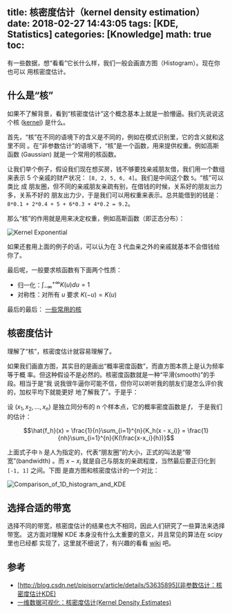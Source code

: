 title: 核密度估计（kernel density estimation）
date: 2018-02-27 14:43:05
tags: [KDE, Statistics]
categories: [Knowledge]
math: true
toc:
---

有一些数据，想“看看”它长什么样，我们一般会画直方图（Histogram）。现在你也可以
用核密度估计。

## 什么是“核”

如果不了解背景，看到“核密度估计”这个概念基本上就是一脸懵逼。我们先说说这个核
([kernel](https://en.wikipedia.org/wiki/Kernel_(statistics))) 是什么。

首先，“核”在不同的语境下的含义是不同的，例如在模式识别里，它的含义就和这里不同
。在“非参数估计”的语境下，“核”是一个函数，用来提供权重。例如高斯函数
(Gaussian) 就是一个常用的核函数。

让我们举个例子，假设我们现在想买房，钱不够要找亲戚朋友借，我们用一个数组来表示
5 个亲戚的财产状况： `[8, 2, 5, 6, 4]`。我们是中间这个数 `5`。“核”可以类比 成
朋友圈，但不同的亲戚朋友亲疏有别，在借钱的时候，关系好的朋友出力多，关系不好的
朋友出力少，于是我们可以用权重来表示。总共能借到的钱是： `8*0.1 + 2*0.4 + 5 +
6*0.3 + 4*0.2 = 9.2`。

那么“核”的作用就是用来决定权重，例如高斯函数（即正态分布）：

![Kernel Exponential](https://upload.wikimedia.org/wikipedia/commons/0/0f/Kernel_exponential.svg)

如果还套用上面的例子的话，可以认为在 3 代血亲之外的亲戚就基本不会借钱给你了。

最后呢，一般要求核函数有下面两个性质：

- 归一化：$\int_{- \infty}^{+ \infty}{K(u) du} = 1$
- 对称性：对所有 $u$ 要求 $K(-u) = K(u)$

最后的最后： [一些常用的核](https://en.wikipedia.org/wiki/Kernel_(statistics)#Kernel_functions_in_common_use)

## 核密度估计

理解了“核”，核密度估计就容易理解了。

如果我们画直方图，其实目的是画出“概率密度函数”，而直方图本质上是认为频率等于概
率。但这种假设不是必然的。核密度函数就是一种“平滑(smooth)”的手段。相当于是“我
说我很牛逼你可能不信，但你可以听听我的朋友们是怎么评价我的，加权平均下就能更好
地了解我了”。于是乎：

设 $(x_1, x_2, ..., x_n)$ 是独立同分布的 n 个样本点，它的概率密度函数是 $f$，
于是我们的估计：

$$\hat{f_h}(x) = \frac{1}{n}\sum_{i=1}^{n}{K_h(x - x_i)} = \frac{1}{nh}\sum_{i=1}^{n}{K(\frac{x-x_i}{h})}$$

上面式子中 `h` 是人为指定的，代表“朋友圈”的大小，正式的叫法是“带宽”(bandwidth)
。而 $x-x_i$ 就是自己与朋友的亲疏程度，当然最后要正归化到 `[-1, 1]` 之间。下图
是直方图和核密度估计的一个对比：

![Comparison_of_1D_histogram_and_KDE](https://upload.wikimedia.org/wikipedia/commons/4/41/Comparison_of_1D_histogram_and_KDE.png)

## 选择合适的带宽

选择不同的带宽，核密度估计的结果也大不相同，因此人们研究了一些算法来选择带宽。
这方面对理解 KDE 本身没有什么太重要的意义，并且常见的算法在 scipy 里也已经都
实现了，这里就不细说了，有兴趣的看看 [wiki](https://en.wikipedia.org/wiki/Kernel_density_estimation#Bandwidth_selection) 吧。

## 参考

- [http://blog.csdn.net/pipisorry/article/details/53635895](非参数估计：核密度估计KDE)
- [一维数据可视化：核密度估计(Kernel Density Estimates)](http://blog.shaochuancs.com/statistics-kde/)
